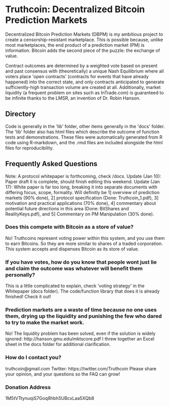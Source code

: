 <h1>Truthcoin: Decentralized Bitcoin Prediction Markets</h1>
Decentralized Bitcoin Prediction Markets (DBPM) is my ambitious project to create a censorship-resistant marketplace. This is possible because, unlike most marketplaces, the end product of a prediction market (PM) is information. Bitcoin adds the second piece of the puzzle: the exchange of value.

Contract outcomes are determined by a weighted vote based on present and past consensus with (theoretically) a unique Nash Equilibrium where all voters place 'open contracts' (contracts for events that have already happened) into the correct state, and only contracts anticipated to generate sufficiently-high transaction volume are created at all. Additionally, market liquidity (a frequent problem on sites such as InTrade.com) is guaranteed to be infinite thanks to the LMSR, an invention of Dr. Robin Hanson.

<h2>Directory</h2>
Code is generally in the 'lib' folder, other items generally in the 'docs' folder. The 'lib' folder also has html files which describe the outcome of function tests and demonstrations. These files were automatically generated from R code using R-markdown, and the .rmd files are included alongside the html files for reproducibility.

<h2>Frequently Asked Questions</h2>

Note: A protocol whitepaper is forthcoming, check /docs. Update (Jan 10): Paper draft II is complete, should finish editing this weekend. Update (Jan 17): White paper is far too long, breaking it into separate documents with differing focus, scope, formality. Will definitly be 1] overview of prediction markets (90% done), 2] protocol specification (Done: Truthcoin_1.pdf), 3] motivation and practical applications (70% done), 4] commentary about potential future directions in this area (Done: BitShares and RealityKeys.pdf), and 5] Commentary on PM Manipulation (30% done).


<h3>Does this compete with Bitcoin as a store of value?</h3>
No!  Truthcoins represent voting power within this system, and you use them to earn Bitcoins. So they are more similar to shares of a traded corporation. This system accepts and dispenses Bitcoin as its store of value.

<h3>If you have votes, how do you know that people wont just lie and claim the outcome was whatever will benefit them personally?</h3>
This is a little complicated to explain, check 'voting strategy' in the Whitepaper (docs folder). The code/function library that does it is already finished! Check it out!


<h3>Prediction markets are a waste of time because no one uses them, drying up the liquidity and punishing the few who dared to try to make the market work.</h3>
No! The liquidity problem has been solved, even if the solution is widely ignored: http://hanson.gmu.edu/mktscore.pdf
I threw together an Excel sheet in the docs folder for additional clarification.

<h3>How do I contact you?</h3>
truthcoin@gmail.com
Twitter: https://twitter.com/Truthcoin
Please share your opinion, and your questions so the FAQ can grow!

<h3>Donation Address</h3>
1M5tVTtynuqiS7Goq8hbh5UBcxLaa5XQb8

